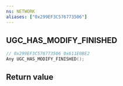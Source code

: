 ```yaml
---
ns: NETWORK
aliases: ["0x299EF3C576773506"]
---
```

## UGC_HAS_MODIFY_FINISHED

```c
// 0x299EF3C576773506 0x611E0BE2
Any UGC_HAS_MODIFY_FINISHED();
```

## Return value
